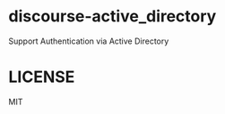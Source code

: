 discourse-active_directory
==========================

Support Authentication via Active Directory

LICENSE
=======
MIT